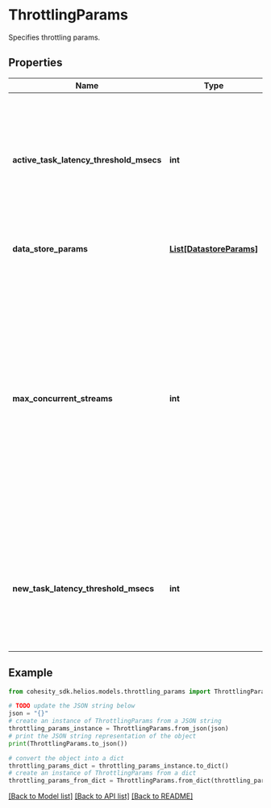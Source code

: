 # ThrottlingParams

Specifies throttling params.

## Properties

Name | Type | Description | Notes
------------ | ------------- | ------------- | -------------
**active_task_latency_threshold_msecs** | **int** | If the latency of a datastore is above this value, then an existing backup task that uses the datastore will start getting throttled. | [optional] 
**data_store_params** | [**List[DatastoreParams]**](DatastoreParams.md) | Specifies datastore specific parameters. | [optional] 
**max_concurrent_streams** | **int** | If this value is &gt; 0 and the number of streams concurrently active on a datastore is equal to it, then any further requests to access the datastore would be denied until the number of active streams reduces. This applies for all the datastores in the specified host. | [optional] 
**new_task_latency_threshold_msecs** | **int** | If the latency of a datastore is above this value, then a new backup task that uses the datastore won&#39;t be started. | [optional] 

## Example

```python
from cohesity_sdk.helios.models.throttling_params import ThrottlingParams

# TODO update the JSON string below
json = "{}"
# create an instance of ThrottlingParams from a JSON string
throttling_params_instance = ThrottlingParams.from_json(json)
# print the JSON string representation of the object
print(ThrottlingParams.to_json())

# convert the object into a dict
throttling_params_dict = throttling_params_instance.to_dict()
# create an instance of ThrottlingParams from a dict
throttling_params_from_dict = ThrottlingParams.from_dict(throttling_params_dict)
```
[[Back to Model list]](../README.md#documentation-for-models) [[Back to API list]](../README.md#documentation-for-api-endpoints) [[Back to README]](../README.md)


